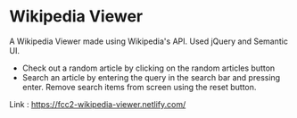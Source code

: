 # Wikipedia Viewer

A Wikipedia Viewer made using Wikipedia's API. Used jQuery and Semantic UI.

* Check out a random article by clicking on the random articles button
* Search an article by entering the query in the search bar and pressing enter. Remove search items from screen using the reset button.

Link : https://fcc2-wikipedia-viewer.netlify.com/
